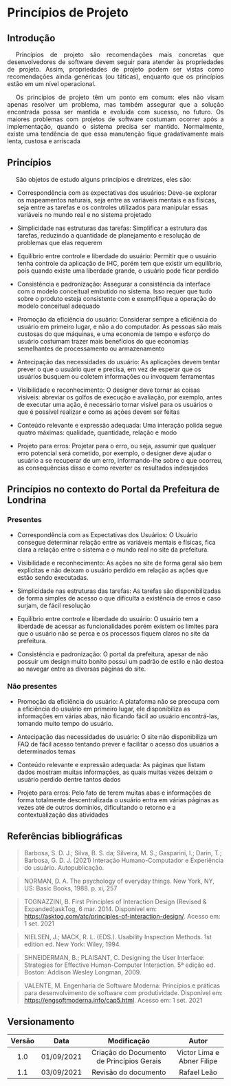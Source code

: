 # Princípios de Projeto

## Introdução

<p style="text-indent: 20px; text-align: justify">
Princípios de projeto são recomendações mais concretas que desenvolvedores de software devem seguir para atender às propriedades de projeto. Assim, propriedades de projeto podem ser vistas como recomendações ainda genéricas (ou táticas), enquanto que os princípios estão em um nível operacional.
</p>
<p style="text-indent: 20px; text-align: justify">
Os princípios de projeto têm um ponto em comum: eles não visam apenas resolver um problema, mas também assegurar que a solução encontrada possa ser mantida e evoluída com sucesso, no futuro. Os maiores problemas com projetos de software costumam ocorrer após a implementação, quando o sistema precisa ser mantido. Normalmente, existe uma tendência de que essa manutenção fique gradativamente mais lenta, custosa e arriscada
</p>

## Princípios

<p style="text-indent: 20px; text-align: justify">
 São objetos de estudo alguns princípios e diretrizes, eles são:
</p>

- Correspondência com as expectativas dos usuários: Deve-se explorar os mapeamentos naturais, seja entre as variáveis mentais e as físicas, seja entre as tarefas e os controles utilizados para manipular essas variáveis no mundo real e no sistema projetado

- Simplicidade nas estruturas das tarefas: Simplificar a estrutura das tarefas, reduzindo a quantidade de planejamento e resolução de problemas que elas requerem

- Equilíbrio entre controle e liberdade do usuário: Permitir que o usuário tenha controle da aplicação de IHC, porém tem que existir um equilíbrio, pois quando existe uma liberdade grande, o usuário pode ficar perdido

- Consistência e padronização: Assegurar a consistência da interface com o modelo conceitual embutido no sistema. Isso requer que tudo sobre o produto esteja consistente com e exemplifique a operação do modelo conceitual adequado

- Promoção da eficiência do usuário: Considerar sempre a eficiência do usuário em primeiro lugar, e não a do computador. As pessoas são mais custosas do que máquinas, e uma economia de tempo e esforço do usuário costumam trazer mais benefícios do que economias semelhantes de processamento ou armazenamento

- Antecipação das necessidades do usuário: As aplicações devem tentar prever o que o usuário quer e precisa, em vez de esperar que os usuários busquem ou coletem informações ou invoquem ferramentas

- Visibilidade e reconhecimento: O designer deve tornar as coisas visíveis: abreviar os golfos de execução e avaliação, por exemplo, antes de executar uma ação, é necessário tornar visível para os usuários o que é possível realizar e como as ações devem ser feitas

- Conteúdo relevante e expressão adequada: Uma interação polida segue quatro máximas: qualidade, quantidade, relação e modo

- Projeto para erros: Projetar para o erro, ou seja, assumir que qualquer erro potencial será cometido, por exemplo, o designer deve ajudar o usuário a se recuperar de um erro, informando-lhe sobre o que ocorreu, as consequências disso e como reverter os resultados indesejados

## Princípios no contexto do Portal da Prefeitura de Londrina

### Presentes

 - Correspondência com as Expectativas dos Usuários: O Usuário consegue determinar relação entre as variáveis mentais e físicas, fica clara a relação entre o sistema e o mundo real no site da prefeitura.

- Visibilidade e reconhecimento: As ações no site de forma geral são bem explícitas e não deixam o usuário perdido em relação as ações que estão sendo executadas.

- Simplicidade nas estruturas das tarefas: As tarefas são disponibilizadas de forma simples de acesso o que dificulta a existência de erros e caso surjam, de fácil resolução

- Equilíbrio entre controle e liberdade do usuário: O usuário tem a liberdade de acessar as funcionalidades porém existem os limites para que o usuário não se perca e os processos fiquem claros no site da prefeitura.

- Consistência e padronização: O portal da prefeitura, apesar de não possuir um design muito bonito possui um padrão de estilo e não destoa ao navegar entre as diversas páginas do site.

### Não presentes

- Promoção da eficiência do usuário: A plataforma não se preocupa com a eficiência do usuário em primeiro lugar, ele disponibiliza as informações em várias abas, não ficando fácil ao usuário encontrá-las, tomando muito tempo do usuário.

- Antecipação das necessidades do usuário: O site não disponibiliza um FAQ de fácil acesso tentando prever e facilitar o acesso dos usuários a determinados temas

- Conteúdo relevante e expressão adequada: As páginas que listam dados mostram muitas informações, as quais muitas vezes deixam o usuário perdido dentre tantos dados

- Projeto para erros: Pelo fato de terem muitas abas e informações de forma totalmente descentralizada o usuário entra em várias páginas as vezes até de outros dominios, dificultando o retorno e a contextualização das atividades

## Referências bibliográficas

> Barbosa, S. D. J.; Silva, B. S. da; Silveira, M. S.; Gasparini, I.; Darin, T.; Barbosa, G. D. J. (2021) Interação Humano-Computador e Experiência do usuário. Autopublicação.

> NORMAN, D. A. The psychology of everyday things. New York, NY, US: Basic Books, 1988. p. xi, 257

> TOGNAZZINI, B. First Principles of Interaction Design (Revised & Expanded)askTog, 6 mar. 2014. Disponível em: <https://asktog.com/atc/principles-of-interaction-design/>. Acesso em: 1 set. 2021

> NIELSEN, J.; MACK, R. L. (EDS.). Usability Inspection Methods. 1st edition ed. New York: Wiley, 1994.

> SHNEIDERMAN, B.; PLAISANT, C. Designing the User Interface: Strategies for Effective Human-Computer Interaction. 5ª edição ed. Boston: Addison Wesley Longman, 2009.

> VALENTE, M. Engenharia de Software Moderna: Princípios e práticas para desenvolvimento de software com produtividade. Disponível em: <https://engsoftmoderna.info/cap5.html>. Acesso em: 1 set. 2021

## Versionamento

| Versão |    Data    |                Modificação                |           Autor            |
| :----: | :--------: | :---------------------------------------: | :------------------------: |
|  1.0   | 01/09/2021 | Criação do Documento de Princípios Gerais | Victor Lima e Abner Filipe |
|  1.1   | 03/09/2021 |           Revisão do documento            |        Rafael Leão         |
